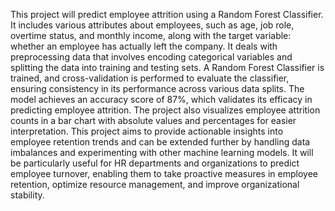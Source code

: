 This project will predict employee attrition using a Random Forest Classifier. It includes various attributes about employees, such as age, job role, overtime status, and monthly income, along with the target variable: whether an employee has actually left the company. It deals with preprocessing data that involves encoding categorical variables and splitting the data into training and testing sets. A Random Forest Classifier is trained, and cross-validation is performed to evaluate the classifier, ensuring consistency in its performance across various data splits. The model achieves an accuracy score of 87%, which validates its efficacy in predicting employee attrition. The project also visualizes employee attrition counts in a bar chart with absolute values and percentages for easier interpretation. This project aims to provide actionable insights into employee retention trends and can be extended further by handling data imbalances and experimenting with other machine learning models. It will be particularly useful for HR departments and organizations to predict employee turnover, enabling them to take proactive measures in employee retention, optimize resource management, and improve organizational stability.

